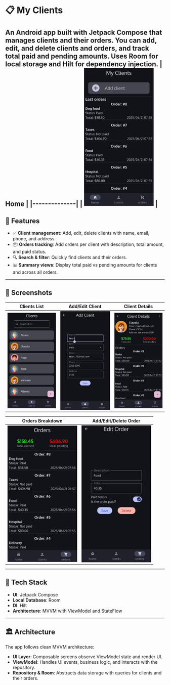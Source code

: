 # 📋 My Clients

An Android app built with Jetpack Compose that manages clients and their orders. You can add, edit, and delete clients and orders, and track total paid and pending amounts. Uses Room for local storage and Hilt for dependency injection.
| Home |
|--------------|
| <img src="screens/MyClients5.jpeg" alt="Home Screen" width="220"> |
---

## 🚀 Features

- ✅ **Client management**: Add, edit, delete clients with name, email, phone, and address.
- 📦 **Orders tracking**: Add orders per client with description, total amount, and paid status.
- 🔍 **Search & filter**: Quickly find clients and their orders.
- 📊 **Summary views**: Display total paid vs pending amounts for clients and across all orders.

---

## 📸 Screenshots

| Clients List | Add/Edit Client | Client Details |
|--------------|------------------|------------------|
| <img src="screens/MyClients6.jpeg" alt="Clients List" width="220"> | <img src="screens/MyClients1.jpeg" alt="Add Client" width="220"> | <img src="screens/MyClients2.jpeg" alt="Client Details" width="220"> |

| Orders Breakdown | Add/Edit/Delete Order |
|------------------|-------------|
| <img src="screens/MyClients4.jpeg" alt="Orders Overview" width="220"> | <img src="screens/MyClients3.jpeg" alt="Edit Order" width="220"> |

---

## 🧱 Tech Stack

- **UI**: Jetpack Compose
- **Local Database**: Room
- **DI**: Hilt
- **Architecture**: MVVM with ViewModel and StateFlow

---

## 🏛 Architecture

The app follows clean MVVM architecture:
- **UI Layer**: Composable screens observe ViewModel state and render UI.
- **ViewModel**: Handles UI events, business logic, and interacts with the repository.
- **Repository & Room**: Abstracts data storage with queries for clients and their orders.
